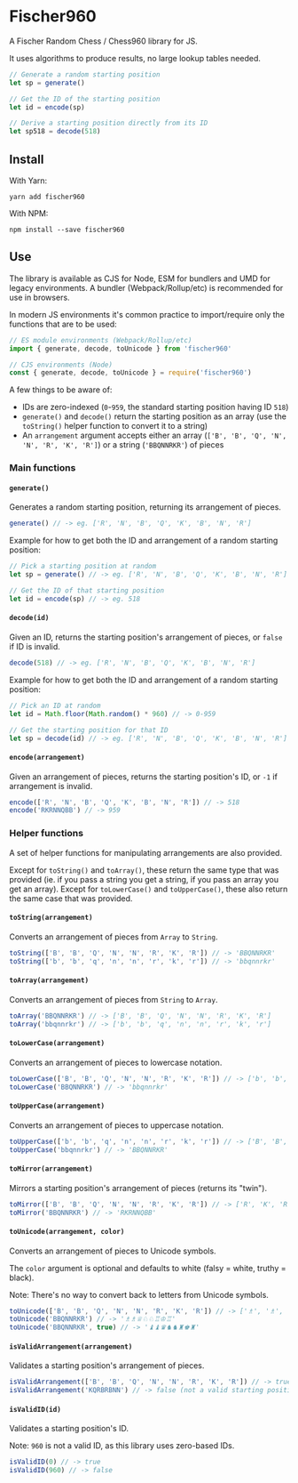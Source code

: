 # Fischer960

A Fischer Random Chess / Chess960 library for JS.

It uses algorithms to produce results, no large lookup tables needed.

```js
// Generate a random starting position
let sp = generate()

// Get the ID of the starting position
let id = encode(sp)

// Derive a starting position directly from its ID
let sp518 = decode(518)
```

## Install

With Yarn:

`yarn add fischer960`

With NPM:

`npm install --save fischer960`

## Use

The library is available as CJS for Node, ESM for bundlers and UMD for legacy environments. A bundler (Webpack/Rollup/etc) is recommended for use in browsers.

In modern JS environments it's common practice to import/require only the functions that are to be used:

```js
// ES module environments (Webpack/Rollup/etc)
import { generate, decode, toUnicode } from 'fischer960'

// CJS environments (Node)
const { generate, decode, toUnicode } = require('fischer960')
```

A few things to be aware of:

- IDs are zero-indexed (`0`-`959`, the standard starting position having ID `518`)
- `generate()` and `decode()` return the starting position as an array (use the `toString()` helper function to convert it to a string)
- An `arrangement` argument accepts either an array (`['B', 'B', 'Q', 'N', 'N', 'R', 'K', 'R']`) or a string (`'BBQNNRKR'`) of pieces

### Main functions

#### `generate()`

Generates a random starting position, returning its arrangement of pieces.

```js
generate() // -> eg. ['R', 'N', 'B', 'Q', 'K', 'B', 'N', 'R']
```

Example for how to get both the ID and arrangement of a random starting position:

```js
// Pick a starting position at random
let sp = generate() // -> eg. ['R', 'N', 'B', 'Q', 'K', 'B', 'N', 'R']

// Get the ID of that starting position
let id = encode(sp) // -> eg. 518
```

#### `decode(id)`

Given an ID, returns the starting position's arrangement of pieces, or `false` if ID is invalid.

```js
decode(518) // -> eg. ['R', 'N', 'B', 'Q', 'K', 'B', 'N', 'R']
```

Example for how to get both the ID and arrangement of a random starting position:

```js
// Pick an ID at random
let id = Math.floor(Math.random() * 960) // -> 0-959

// Get the starting position for that ID
let sp = decode(id) // -> eg. ['R', 'N', 'B', 'Q', 'K', 'B', 'N', 'R']
```

#### `encode(arrangement)`

Given an arrangement of pieces, returns the starting position's ID, or `-1` if arrangement is invalid.

```js
encode(['R', 'N', 'B', 'Q', 'K', 'B', 'N', 'R']) // -> 518
encode('RKRNNQBB') // -> 959
```

### Helper functions

A set of helper functions for manipulating arrangements are also provided.

Except for `toString()` and `toArray()`, these return the same type that was provided (ie. if you pass a string you get a string, if you pass an array you get an array). Except for `toLowerCase()` and `toUpperCase()`, these also return the same case that was provided.

#### `toString(arrangement)`

Converts an arrangement of pieces from `Array` to `String`.

```js
toString(['B', 'B', 'Q', 'N', 'N', 'R', 'K', 'R']) // -> 'BBQNNRKR'
toString(['b', 'b', 'q', 'n', 'n', 'r', 'k', 'r']) // -> 'bbqnnrkr'
```

#### `toArray(arrangement)`

Converts an arrangement of pieces from `String` to `Array`.

```js
toArray('BBQNNRKR') // -> ['B', 'B', 'Q', 'N', 'N', 'R', 'K', 'R']
toArray('bbqnnrkr') // -> ['b', 'b', 'q', 'n', 'n', 'r', 'k', 'r']
```

#### `toLowerCase(arrangement)`

Converts an arrangement of pieces to lowercase notation.

```js
toLowerCase(['B', 'B', 'Q', 'N', 'N', 'R', 'K', 'R']) // -> ['b', 'b', 'q', 'n', 'n', 'r', 'k', 'r']
toLowerCase('BBQNNRKR') // -> 'bbqnnrkr'
```

#### `toUpperCase(arrangement)`

Converts an arrangement of pieces to uppercase notation.

```js
toUpperCase(['b', 'b', 'q', 'n', 'n', 'r', 'k', 'r']) // -> ['B', 'B', 'Q', 'N', 'N', 'R', 'K', 'R']
toUpperCase('bbqnnrkr') // -> 'BBQNNRKR'
```

#### `toMirror(arrangement)`

Mirrors a starting position's arrangement of pieces (returns its "twin").

```js
toMirror(['B', 'B', 'Q', 'N', 'N', 'R', 'K', 'R']) // -> ['R', 'K', 'R', 'N', 'N', 'Q', 'B', 'B']
toMirror('BBQNNRKR') // -> 'RKRNNQBB'
```

#### `toUnicode(arrangement, color)`

Converts an arrangement of pieces to Unicode symbols.

The `color` argument is optional and defaults to white (falsy = white, truthy = black).

Note: There's no way to convert back to letters from Unicode symbols.

```js
toUnicode(['B', 'B', 'Q', 'N', 'N', 'R', 'K', 'R']) // -> ['♗', '♗', '♕', '♘', '♘', '♖', '♔', '♖']
toUnicode('BBQNNRKR') // -> '♗♗♕♘♘♖♔♖'
toUnicode('BBQNNRKR', true) // -> '♝♝♛♞♞♜♚♜'
```

#### `isValidArrangement(arrangement)`

Validates a starting position's arrangement of pieces.

```js
isValidArrangement(['B', 'B', 'Q', 'N', 'N', 'R', 'K', 'R']) // -> true
isValidArrangement('KQRBRBNN') // -> false (not a valid starting position)
```

#### `isValidID(id)`

Validates a starting position's ID.

Note: `960` is not a valid ID, as this library uses zero-based IDs.

```js
isValidID(0) // -> true
isValidID(960) // -> false
```

